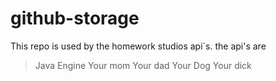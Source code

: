 # github-storage
This repo is used by the homework studios api`s.
the api's are
> Java Engine
> Your mom
> Your dad
> Your Dog
> Your dick
